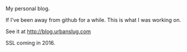 My personal blog.

If I've been away from github for a while. This is what I was working on.

See it at http://blog.urbanslug.com

SSL coming in 2016.
